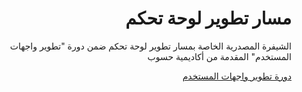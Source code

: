 <div dir="rtl">
<h1> مسار تطوير لوحة تحكم </h1>
<p>الشيفرة المصدرية الخاصة بمسار تطوير لوحة تحكم ضمن دورة "تطوير واجهات المستخدم" المقدمة من أكاديمية حسوب</p>

<div>
<a href="https://academy.hsoub.com/learn/front-end-web-development/">دورة تطوير واجهات المستخدم</a>
</div>
</div>
